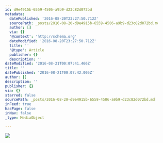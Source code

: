 ```yaml
---
id: d9e4915b-6559-4506-a9b9-d23c82d072bd
metadata:
  datePublished: '2016-08-20T23:27:50.712Z'
  sourcePath: _posts/2016-08-20-d9e4915b-6559-4506-a9b9-d23c82d072bd.md
  author: []
  via: {}
  '@context': 'http://schema.org'
  dateModified: '2016-08-20T23:27:50.712Z'
  title: ''
  '@type': Article
  publisher: {}
  description: ''
dateModified: '2016-08-21T00:07:41.466Z'
title: ''
datePublished: '2016-08-21T00:07:42.005Z'
author: []
description: ''
publisher: {}
via: {}
starred: false
sourcePath: _posts/2016-08-20-d9e4915b-6559-4506-a9b9-d23c82d072bd.md
inFeed: true
hasPage: false
inNav: false
_type: MediaObject

---
```

![](https://the-grid-user-content.s3-us-west-2.amazonaws.com/43baf4b5-488d-4cb5-86e6-9e4ed52a2e02.jpg)